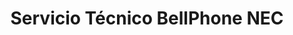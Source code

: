 ---
title: "Servicio Técnico BellPhone NEC"
url: /valparaiso/servicio-tecnico-bellphone-nec/
shop: Elektronik
---
